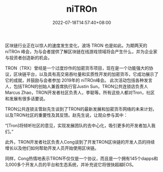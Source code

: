 ﻿---
weight: 
title: "niTROn"
description: "区块链行业正在以惊人的速度发生变化，波场 TRON 也是如此"
date: 2022-07-18T14:57:40+08:00
lastmod: 2022-07-18T14:57:40+08:00
draft: false
authors: ["Simon"]
featuredImage: "nitron.jpg"
link: "https://www.nitron.org/"
tags: ["元宇宙社区","niTROn"]
categories: ["navigation"]
navigation: ["元宇宙社区"]
lightgallery: true
toc: true
pinned: false
recommend: false
recommend1: false
---
区块链行业正在以惊人的速度发生变化，波场 TRON 也是如此。为期两天的 niTROn 峰会，为与会者提供了解区块链在线游戏领域将会产生什么，并为企业家与投资者创造新的机会。

TRON（TRX）曾经是一个过度炒作的加密货币项目，现在是一个功能强大的协议，区块链平台，以及具有高交易吞吐量和实质性开发的加密货币，它成功展示了它的成就，并鼓励与会者参加 2019年的 niTROn峰会。
此次活动包括各种发言人，包括TRON的创始人兼首席执行官Justin Sun，TRON公共连锁店负责人Marcus Zhao，TRON开发者社区负责人，李聪等。所有这些人都对Tron，社区和发展有很多话要说。

TRON公共连锁主管赵先生谈到了TRON的最新发展和加密货币网络的未来计划，以及TRON社区的重要性及其反馈。赵先生说，让观众参与其中：

“[Tron]将倾听社区的意见，实现发展团队的去中心化，吸引更多的开发者加入我们。”

此外，TRON开发者社区负责人Cong谈到了开发TRON区块链的开发人员的持续增长以及他们如何帮助开发人员开始使用区块链。

同样，Cong热情地表示TRON不仅仅是一个协议，而且是一个拥有145个dapps和3,000多个开发人员的平台和生态系统，并补充说它将很快超越EOS。